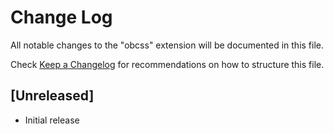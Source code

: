 # Change Log
All notable changes to the "obcss" extension will be documented in this file.

Check [Keep a Changelog](http://keepachangelog.com/) for recommendations on how to structure this file.

## [Unreleased]
- Initial release